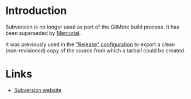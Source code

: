 # Introduction #

Subversion is no longer used as part of the GiiMote build process. It has been superseded by [Mercurial](Mercurial.md).

It was previously used in the ["Release" configuration](ReleaseConfiguration.md) to export a clean (non-revisioned) copy of the source from which a tarball could be created.


# Links #

  * [Subversion website](http://subversion.tigris.org/)